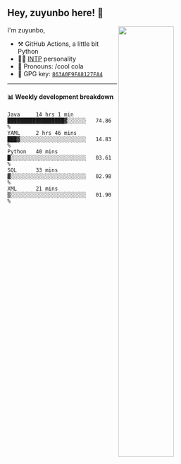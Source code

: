 

## Hey, zuyunbo here! :wave: 
[<img align="right" width="50%" src="https://github-readme-stats.vercel.app/api?username=zuyunbo&theme=dark&show_icons=true">](https://metrics.lecoq.io/ouuan?template=classic)

I'm zuyunbo,

-   :hammer_and_pick: GitHub Actions, a little bit Python
-   :man_scientist: [INTP](https://www.16personalities.com/profiles/3302586f07ca3) personality
-   :man: Pronouns: /cool cola
-   :key: GPG key: [`863A0F9FA8127FA4`](https://github.com/zuyunbo.gpg)

---

#### :bar_chart: Weekly development breakdown
<!--START_SECTION:waka-->
```text
Java     14 hrs 1 min    ██████████████████▓░░░░░░   74.86 % 
YAML     2 hrs 46 mins   ███▓░░░░░░░░░░░░░░░░░░░░░   14.83 % 
Python   40 mins         █░░░░░░░░░░░░░░░░░░░░░░░░   03.61 % 
SQL      33 mins         ▓░░░░░░░░░░░░░░░░░░░░░░░░   02.98 % 
XML      21 mins         ▒░░░░░░░░░░░░░░░░░░░░░░░░   01.90 % 
```
<!--END_SECTION:waka-->

